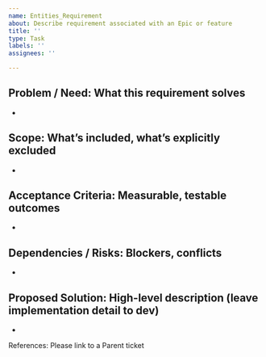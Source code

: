 ```yaml
---
name: Entities_Requirement
about: Describe requirement associated with an Epic or feature
title: ''
type: Task
labels: ''
assignees: ''

---
```


## Problem / Need: What this requirement solves
*

## Scope: What’s included, what’s explicitly excluded
*

## Acceptance Criteria: Measurable, testable outcomes
*

## Dependencies / Risks: Blockers, conflicts
*

## Proposed Solution: High-level description (leave implementation detail to dev)
*

References: Please link to a Parent ticket
